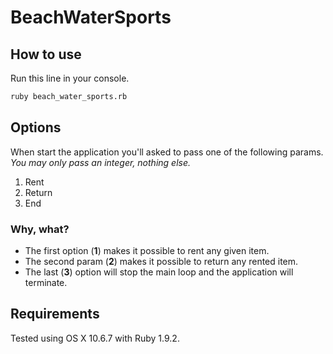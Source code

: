 # BeachWaterSports

## How to use

Run this line in your console.

``` bash
ruby beach_water_sports.rb
```

## Options

When start the application you'll asked to pass one of the following params.  
*You may only pass an integer, nothing else.*

1. Rent
2. Return
3. End

### Why, what?

- The first option (**1**) makes it possible to rent any given item.
- The second param (**2**) makes it possible to return any rented item.
- The last (**3**) option will stop the main loop and the application will terminate.

## Requirements

Tested using OS X 10.6.7 with Ruby 1.9.2.
